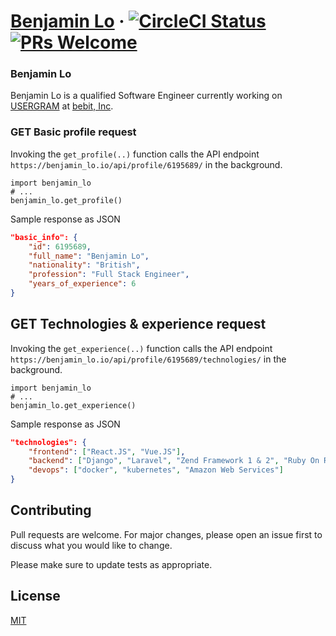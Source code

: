 # [Benjamin Lo](https://benjaminlo.io/) &middot; [![CircleCI Status](https://circleci.com/gh/facebook/react.svg?style=shield&circle-token=:circle-token)](https://app.circleci.com/pipelines/github/benji011/benjaminlo.io) [![PRs Welcome](https://img.shields.io/badge/PRs-welcome-brightgreen.svg)](https://benjaminlo.io)

### Benjamin Lo
Benjamin Lo is a qualified Software Engineer currently working on [USERGRAM](https://benjaminlo.io/project/portfolio/ug/) at [bebit, Inc](github.com/bebit).

### GET Basic profile request

Invoking the `get_profile(..)` function calls the API endpoint `https://benjamin_lo.io/api/profile/6195689/` in the background.

```python3
import benjamin_lo
# ...
benjamin_lo.get_profile()
```

Sample response as JSON

```json
"basic_info": {
    "id": 6195689,
    "full_name": "Benjamin Lo",
    "nationality": "British",
    "profession": "Full Stack Engineer",
    "years_of_experience": 6
}
```

## GET Technologies & experience request
Invoking the `get_experience(..)` function calls the API endpoint `https://benjamin_lo.io/api/profile/6195689/technologies/` in the background.

```python3
import benjamin_lo
# ...
benjamin_lo.get_experience()
```
Sample response as JSON
```json
"technologies": {
    "frontend": ["React.JS", "Vue.JS"],
    "backend": ["Django", "Laravel", "Zend Framework 1 & 2", "Ruby On Rails"],
    "devops": ["docker", "kubernetes", "Amazon Web Services"]
}
```

## Contributing
Pull requests are welcome. For major changes, please open an issue first to discuss what you would like to change.

Please make sure to update tests as appropriate.

## License
[MIT](https://choosealicense.com/licenses/mit/)
